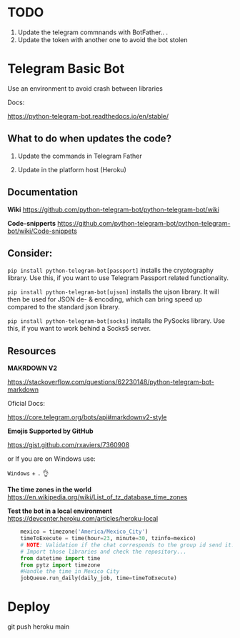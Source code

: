 # TODO

1. Update the telegram commnands with BotFather..
   .
1. Update the token with another one to avoid the bot stolen

# Telegram Basic Bot

Use an environment to avoid crash between libraries

Docs:

https://python-telegram-bot.readthedocs.io/en/stable/

## What to do when updates the code?

1. Update the commands in Telegram Father

2. Update in the platform host (Heroku)

## Documentation

**Wiki**
https://github.com/python-telegram-bot/python-telegram-bot/wiki

**Code-snipperts**
https://github.com/python-telegram-bot/python-telegram-bot/wiki/Code-snippets

## Consider:

`pip install python-telegram-bot[passport]` installs the cryptography library. Use this, if you want to use Telegram Passport related functionality.

`pip install python-telegram-bot[ujson]` installs the ujson library. It will then be used for JSON de- & encoding, which can bring speed up compared to the standard json library.

`pip install python-telegram-bot[socks]` installs the PySocks library. Use this, if you want to work behind a Socks5 server.

## Resources

**MAKRDOWN V2**

https://stackoverflow.com/questions/62230148/python-telegram-bot-markdown

Oficial Docs:

https://core.telegram.org/bots/api#markdownv2-style

**Emojis Supported by GitHub**

https://gist.github.com/rxaviers/7360908

or If you are on Windows use:

`Windows` + `.` 👌

**The time zones in the world**
https://en.wikipedia.org/wiki/List_of_tz_database_time_zones

**Test the bot in a local environment**
https://devcenter.heroku.com/articles/heroku-local

```python
    mexico = timezone('America/Mexico_City')
    timeToExecute = time(hour=23, minute=30, tzinfo=mexico)
    # NOTE: Validation if the chat corresponds to the group id send it.
    # Import those libraries and check the repository...
    from datetime import time
    from pytz import timezone
    #Handle the time in Mexico City
    jobQueue.run_daily(daily_job, time=timeToExecute)
```

# Deploy

git push heroku main
